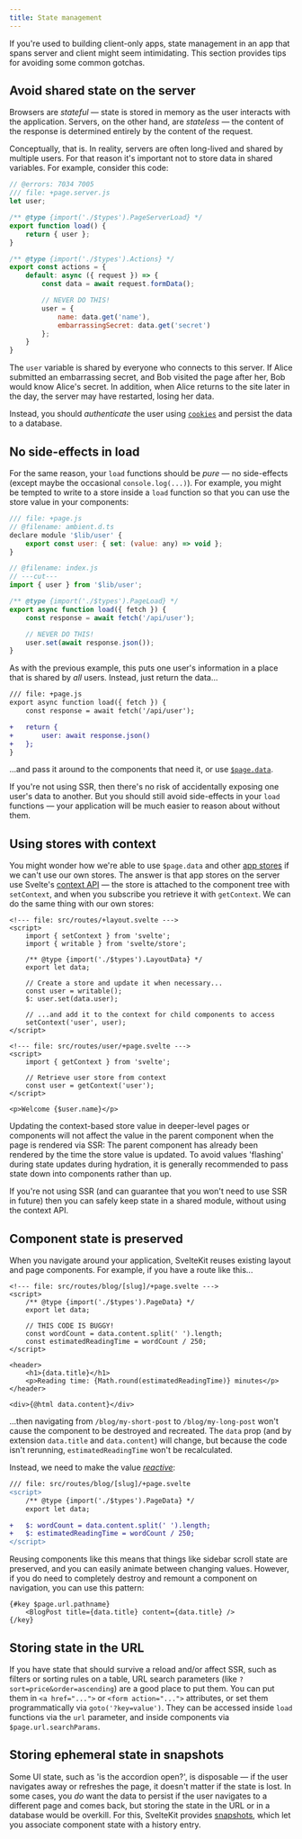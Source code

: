 ```yaml
---
title: State management
---
```


If you're used to building client-only apps, state management in an app that spans server and client might seem intimidating. This section provides tips for avoiding some common gotchas.

## Avoid shared state on the server

Browsers are _stateful_ — state is stored in memory as the user interacts with the application. Servers, on the other hand, are _stateless_ — the content of the response is determined entirely by the content of the request.

Conceptually, that is. In reality, servers are often long-lived and shared by multiple users. For that reason it's important not to store data in shared variables. For example, consider this code:

```js
// @errors: 7034 7005
/// file: +page.server.js
let user;

/** @type {import('./$types').PageServerLoad} */
export function load() {
	return { user };
}

/** @type {import('./$types').Actions} */
export const actions = {
	default: async ({ request }) => {
		const data = await request.formData();

		// NEVER DO THIS!
		user = {
			name: data.get('name'),
			embarrassingSecret: data.get('secret')
		};
	}
}
```

The `user` variable is shared by everyone who connects to this server. If Alice submitted an embarrassing secret, and Bob visited the page after her, Bob would know Alice's secret. In addition, when Alice returns to the site later in the day, the server may have restarted, losing her data.

Instead, you should _authenticate_ the user using [`cookies`](load#cookies-and-headers) and persist the data to a database.

## No side-effects in load

For the same reason, your `load` functions should be _pure_ — no side-effects (except maybe the occasional `console.log(...)`). For example, you might be tempted to write to a store inside a `load` function so that you can use the store value in your components:

```js
/// file: +page.js
// @filename: ambient.d.ts
declare module '$lib/user' {
	export const user: { set: (value: any) => void };
}

// @filename: index.js
// ---cut---
import { user } from '$lib/user';

/** @type {import('./$types').PageLoad} */
export async function load({ fetch }) {
	const response = await fetch('/api/user');

	// NEVER DO THIS!
	user.set(await response.json());
}
```

As with the previous example, this puts one user's information in a place that is shared by _all_ users. Instead, just return the data...

```diff
/// file: +page.js
export async function load({ fetch }) {
	const response = await fetch('/api/user');

+	return {
+		user: await response.json()
+	};
}
```

...and pass it around to the components that need it, or use [`$page.data`](load#$page-data).

If you're not using SSR, then there's no risk of accidentally exposing one user's data to another. But you should still avoid side-effects in your `load` functions — your application will be much easier to reason about without them.

## Using stores with context

You might wonder how we're able to use `$page.data` and other [app stores](modules#$app-stores) if we can't use our own stores. The answer is that app stores on the server use Svelte's [context API](https://learn.svelte.dev/tutorial/context-api) — the store is attached to the component tree with `setContext`, and when you subscribe you retrieve it with `getContext`. We can do the same thing with our own stores:

```svelte
<!--- file: src/routes/+layout.svelte --->
<script>
	import { setContext } from 'svelte';
	import { writable } from 'svelte/store';

	/** @type {import('./$types').LayoutData} */
	export let data;

	// Create a store and update it when necessary...
	const user = writable();
	$: user.set(data.user);

	// ...and add it to the context for child components to access
	setContext('user', user);
</script>
```

```svelte
<!--- file: src/routes/user/+page.svelte --->
<script>
	import { getContext } from 'svelte';

	// Retrieve user store from context
	const user = getContext('user');
</script>

<p>Welcome {$user.name}</p>
```

Updating the context-based store value in deeper-level pages or components will not affect the value in the parent component when the page is rendered via SSR: The parent component has already been rendered by the time the store value is updated. To avoid values 'flashing' during state updates during hydration, it is generally recommended to pass state down into components rather than up.

If you're not using SSR (and can guarantee that you won't need to use SSR in future) then you can safely keep state in a shared module, without using the context API.

## Component state is preserved

When you navigate around your application, SvelteKit reuses existing layout and page components. For example, if you have a route like this...

```svelte
<!--- file: src/routes/blog/[slug]/+page.svelte --->
<script>
	/** @type {import('./$types').PageData} */
	export let data;

	// THIS CODE IS BUGGY!
	const wordCount = data.content.split(' ').length;
	const estimatedReadingTime = wordCount / 250;
</script>

<header>
	<h1>{data.title}</h1>
	<p>Reading time: {Math.round(estimatedReadingTime)} minutes</p>
</header>

<div>{@html data.content}</div>
```

...then navigating from `/blog/my-short-post` to `/blog/my-long-post` won't cause the component to be destroyed and recreated. The `data` prop (and by extension `data.title` and `data.content`) will change, but because the code isn't rerunning, `estimatedReadingTime` won't be recalculated.

Instead, we need to make the value [_reactive_](https://learn.svelte.dev/tutorial/reactive-assignments):

```diff
/// file: src/routes/blog/[slug]/+page.svelte
<script>
	/** @type {import('./$types').PageData} */
	export let data;

+	$: wordCount = data.content.split(' ').length;
+	$: estimatedReadingTime = wordCount / 250;
</script>
```

Reusing components like this means that things like sidebar scroll state are preserved, and you can easily animate between changing values. However, if you do need to completely destroy and remount a component on navigation, you can use this pattern:

```svelte
{#key $page.url.pathname}
	<BlogPost title={data.title} content={data.title} />
{/key}
```

## Storing state in the URL

If you have state that should survive a reload and/or affect SSR, such as filters or sorting rules on a table, URL search parameters (like `?sort=price&order=ascending`) are a good place to put them. You can put them in `<a href="...">` or `<form action="...">` attributes, or set them programmatically via `goto('?key=value')`. They can be accessed inside `load` functions via the `url` parameter, and inside components via `$page.url.searchParams`.

## Storing ephemeral state in snapshots

Some UI state, such as 'is the accordion open?', is disposable — if the user navigates away or refreshes the page, it doesn't matter if the state is lost. In some cases, you _do_ want the data to persist if the user navigates to a different page and comes back, but storing the state in the URL or in a database would be overkill. For this, SvelteKit provides [snapshots](snapshots), which let you associate component state with a history entry.
